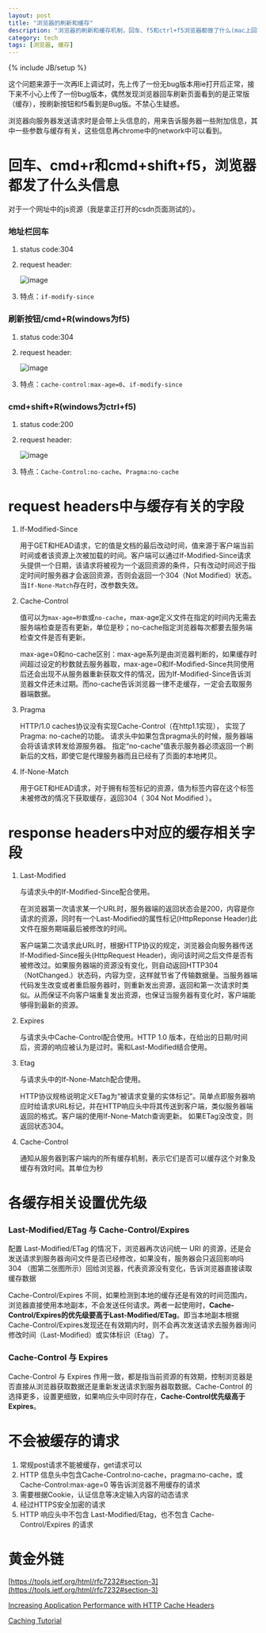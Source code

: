 ```yaml
---
layout: post
title: "浏览器的刷新和缓存"
description: "浏览器的刷新和缓存机制，回车、f5和ctrl+f5浏览器都做了什么(mac上回车、cmd+r和cmd+shift+f5)"
category: tech
tags: [浏览器, 缓存]
---
```

{% include JB/setup %}

这个问题来源于一次再IE上调试时，先上传了一份无bug版本用ie打开后正常，接下来不小心上传了一份bug版本，偶然发现浏览器回车刷新页面看到的是正常版（缓存），按刷新按钮和f5看到是Bug版。不禁心生疑惑。


浏览器向服务器发送请求时是会带上头信息的，用来告诉服务器一些附加信息，其中一些参数与缓存有关，这些信息再chrome中的network中可以看到。

# 回车、cmd+r和cmd+shift+f5，浏览器都发了什么头信息

对于一个网址中的js资源（我是拿正打开的csdn页面测试的）。

### 地址栏回车

1. status code:304

2. request header:

   ![image](https://echizen.github.io/assets/blog-img/blog2016030501.jpg)
 
3. 特点：`if-modify-since`

### 刷新按钮/cmd+R(windows为f5)

1. status code:304
2. request header:

	![image](https://echizen.github.io/assets/blog-img/blog2016030502.jpg)
  
3. 特点：`cache-control:max-age=0`、`if-modify-since`

### cmd+shift+R(windows为ctrl+f5)

1. status code:200
2. request header:

	![image](https://echizen.github.io/assets/blog-img/blog2016030503.jpg)
   
3. 特点：`Cache-Control:no-cache`、`Pragma:no-cache`


# request headers中与缓存有关的字段

1. If-Modified-Since

	用于GET和HEAD请求，它的值是文档的最后改动时间，值来源于客户端当前时间或者该资源上次被加载的时间。客户端可以通过If-Modified-Since请求头提供一个日期，该请求将被视为一个返回资源的条件，只有改动时间迟于指定时间时服务器才会返回资源，否则会返回一个304（Not Modified）状态。当`If-None-Match`存在时，改参数失效。
   

2. Cache-Control
	
	值可以为`max-age=秒数`或`no-cache`，max-age定义文件在指定的时间内无需去服务端检查是否有更新，单位是秒；no-cache指定浏览器每次都要去服务端检查文件是否有更新。
	
	max-age=0和no-cache区别：max-age系列是由浏览器判断的，如果缓存时间超过设定的秒数就去服务器取，max-age=0和If-Modified-Since共同使用后还会出现不从服务器重新获取文件的情况，因为If-Modified-Since告诉浏览器文件还未过期。而no-cache告诉浏览器一律不走缓存，一定会去取服务器端数据。
	
3. Pragma

   HTTP/1.0 caches协议没有实现Cache-Control（在http1.1实现）， 实现了 Pragma: no-cache的功能。 请求头中如果包含pragma头的时候，服务器端会将该请求转发给源服务器。 指定“no-cache”值表示服务器必须返回一个刷新后的文档，即使它是代理服务器而且已经有了页面的本地拷贝。

4. If-None-Match

	用于GET和HEAD请求，对于拥有标签标记的资源，值为标签内容在这个标签未被修改的情况下获取缓存，返回304（ 304 Not Modified ）。
	
# response headers中对应的缓存相关字段
	
	
1. Last-Modified

	与请求头中的If-Modified-Since配合使用。
	
	在浏览器第一次请求某一个URL时，服务器端的返回状态会是200，内容是你请求的资源，同时有一个Last-Modified的属性标记(HttpReponse Header)此文件在服务期端最后被修改的时间。


	客户端第二次请求此URL时，根据HTTP协议的规定，浏览器会向服务器传送If-Modified-Since报头(HttpRequest Header)，询问该时间之后文件是否有被修改过。如果服务器端的资源没有变化，则自动返回HTTP304（NotChanged.）状态码，内容为空，这样就节省了传输数据量。当服务器端代码发生改变或者重启服务器时，则重新发出资源，返回和第一次请求时类似。从而保证不向客户端重复发出资源，也保证当服务器有变化时，客户端能够得到最新的资源。
	
2. Expires
	
	与请求头中Cache-Control配合使用。HTTP 1.0 版本，在给出的日期/时间后，资源的响应被认为是过时。需和Last-Modified结合使用。

	
3. Etag

	与请求头中的If-None-Match配合使用。
	
	HTTP协议规格说明定义ETag为“被请求变量的实体标记”。简单点即服务器响应时给请求URL标记，并在HTTP响应头中将其传送到客户端，类似服务器端返回的格式。客户端的使用If-None-Match查询更新。
如果ETag没改变，则返回状态304。

4. Cache-Control	

	通知从服务器到客户端内的所有缓存机制，表示它们是否可以缓存这个对象及缓存有效时间。其单位为秒

# 各缓存相关设置优先级

### Last-Modified/ETag 与 Cache-Control/Expires

配置 Last-Modified/ETag 的情况下，浏览器再次访问统一 URI 的资源，还是会发送请求到服务器询问文件是否已经修改，如果没有，服务器会只返回影响吗 304 （图第二张图所示）回给浏览器，代表资源没有变化，告诉浏览器直接读取缓存数据

Cache-Control/Expires 不同，如果检测到本地的缓存还是有效的时间范围内，浏览器直接使用本地副本，不会发送任何请求。两者一起使用时，**Cache-Control/Expires的优先级要高于Last-Modified/ETag**。即当本地副本根据Cache-Control/Expires发现还在有效期内时，则不会再次发送请求去服务器询问修改时间（Last-Modified）或实体标识（Etag）了。

### Cache-Control 与 Expires

Cache-Control 与 Expires 作用一致，都是指当前资源的有效期，控制浏览器是否直接从浏览器获取数据还是重新发送请求到服务器取数据。Cache-Control 的选择更多，设置更细致，如果响应头中同时存在，**Cache-Control优先级高于 Expires**。

# 不会被缓存的请求

1. 常规post请求不能被缓存，get请求可以
2. HTTP 信息头中包含Cache-Control:no-cache，pragma:no-cache，或Cache-Control:max-age=0 等告诉浏览器不用缓存的请求
3. 需要根据Cookie，认证信息等决定输入内容的动态请求
4. 经过HTTPS安全加密的请求
5. HTTP 响应头中不包含 Last-Modified/Etag，也不包含 Cache-Control/Expires 的请求

# 黄金外链

[https://tools.ietf.org/html/rfc7232#section-3](https://tools.ietf.org/html/rfc7232#section-3)

[Increasing Application Performance with HTTP Cache Headers](https://devcenter.heroku.com/articles/increasing-application-performance-with-http-cache-headers)

[Caching Tutorial](https://www.mnot.net/cache_docs/)


